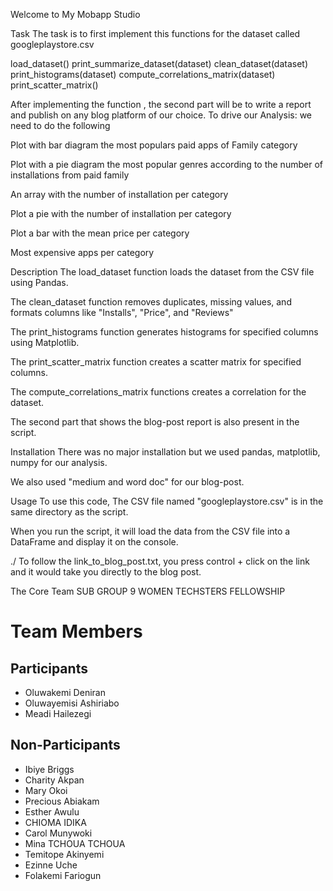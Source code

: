 Welcome to My Mobapp Studio

Task
The task is to first implement this functions for the dataset called googleplaystore.csv

load_dataset() print_summarize_dataset(dataset) clean_dataset(dataset) print_histograms(dataset) compute_correlations_matrix(dataset) print_scatter_matrix()

After implementing the function , the second part will be to write a report and publish on any blog platform of our choice. To drive our Analysis: we need to do the following

Plot with bar diagram the most populars paid apps of Family category

Plot with a pie diagram the most popular genres according to the number of installations from paid family

An array with the number of installation per category

Plot a pie with the number of installation per category

Plot a bar with the mean price per category

Most expensive apps per category

Description
The load_dataset function loads the dataset from the CSV file using Pandas.

The clean_dataset function removes duplicates, missing values, and formats columns like "Installs", "Price", and "Reviews"

The print_histograms function generates histograms for specified columns using Matplotlib.

The print_scatter_matrix function creates a scatter matrix for specified columns.

The compute_correlations_matrix functions creates a correlation for the dataset.

The second part that shows the blog-post report is also present in the script.

Installation
There was no major installation but we used pandas, matplotlib, numpy for our analysis.

We also used "medium  and word doc" for our blog-post.

Usage
To use this code, The CSV file named "googleplaystore.csv" is in the same directory as the script.

When you run the script, it will load the data from the CSV file into a DataFrame and display it on the console.

./  To follow the link_to_blog_post.txt, you press control + click on the link and it would take you directly to the blog post.

The Core Team
SUB GROUP 9 WOMEN TECHSTERS FELLOWSHIP
# Team Members

## Participants

- Oluwakemi Deniran
 - Oluwayemisi Ashiriabo
 -  Meadi Hailezegi


## Non-Participants

- Ibiye Briggs
- Charity Akpan
- Mary Okoi
- Precious Abiakam
- Esther Awulu
- CHIOMA IDIKA
- Carol Munywoki
- Mina TCHOUA TCHOUA
- Temitope Akinyemi
- Ezinne Uche
- Folakemi Fariogun

